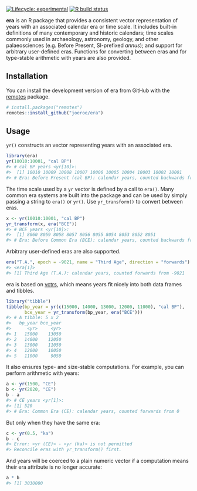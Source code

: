 
<!-- README.md is generated from README.Rmd. Please edit that file -->
<!-- badges: start -->

[![Lifecycle:
experimental](https://img.shields.io/badge/lifecycle-experimental-orange.svg)](https://www.tidyverse.org/lifecycle/#experimental)
[![R build
status](https://github.com/joeroe/era/workflows/R-CMD-check/badge.svg)](https://github.com/joeroe/era/actions)
<!-- badges: end -->

**era** is an R package that provides a consistent vector representation
of years with an associated calendar era or time scale. It includes
built-in definitions of many contemporary and historic calendars; time
scales commonly used in archaeology, astronomy, geology, and other
palaeosciences (e.g. Before Present, SI-prefixed *annus*); and support
for arbitrary user-defined eras. Functions for converting between eras
and for type-stable arithmetic with years are also provided.

## Installation

You can install the development version of era from GitHub with the
[remotes](https://remotes.r-lib.org/) package.

``` r
# install.packages("remotes")
remotes::install_github("joeroe/era")
```

## Usage

`yr()` constructs an vector representing years with an associated era.

``` r
library(era)
yr(10010:10001, "cal BP")
#> # cal BP years <yr[10]>:
#>  [1] 10010 10009 10008 10007 10006 10005 10004 10003 10002 10001
#> # Era: Before Present (cal BP): calendar years, counted backwards from 1950
```

The time scale used by a `yr` vector is defined by a call to `era()`.
Many common era systems are built into the package and can be used by
simply passing a string to `era()` or `yr()`. Use `yr_transform()` to
convert between eras.

``` r
x <- yr(10010:10001, "cal BP")
yr_transform(x, era("BCE"))
#> # BCE years <yr[10]>:
#>  [1] 8060 8059 8058 8057 8056 8055 8054 8053 8052 8051
#> # Era: Before Common Era (BCE): calendar years, counted backwards from 0
```

Arbitrary user-defined eras are also supported.

``` r
era("T.A.", epoch = -9021, name = "Third Age", direction = "forwards")
#> <era[1]>
#> [1] Third Age (T.A.): calendar years, counted forwards from -9021
```

era is based on [vctrs](https://vctrs.r-lib.org/), which means years fit
nicely into both data frames and tibbles.

``` r
library("tibble")
tibble(bp_year = yr(c(15000, 14000, 13000, 12000, 11000), "cal BP"),
       bce_year = yr_transform(bp_year, era("BCE")))
#> # A tibble: 5 x 2
#>   bp_year bce_year
#>      <yr>     <yr>
#> 1   15000    13050
#> 2   14000    12050
#> 3   13000    11050
#> 4   12000    10050
#> 5   11000     9050
```

It also ensures type- and size-stable computations. For example, you can
perform arithmetic with years:

``` r
a <- yr(1500, "CE")
b <- yr(2020, "CE")
b - a
#> # CE years <yr[1]>:
#> [1] 520
#> # Era: Common Era (CE): calendar years, counted forwards from 0
```

But only when they have the same era:

``` r
c <- yr(0.5, "ka")
b - c
#> Error: <yr (CE)> - <yr (ka)> is not permitted
#> Reconcile eras with yr_transform() first.
```

And years will be coerced to a plain numeric vector if a computation
means their era attribute is no longer accurate:

``` r
a * b
#> [1] 3030000
```
